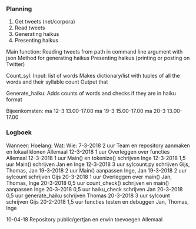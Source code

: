 

### Planning ###

1. Get tweets (net/corpora)
2. Read tweets 
3. Generating haikus 
4. Presenting haikus

Main function:
    Reading tweets from path in command line argument with json
    Method for generating haikus
    Presenting haikus (printing or posting on Twitter) 

Count_syl:
    Input: list of words
    Makes dictionary/list with tuples of all the words and their syllable count
    Output that

Generate_haiku:
    Adds counts of words and checks if they are in haiku format

Bijeenkomsten:
ma 12-3 13.00-17.00
ma 19-3 15.00-17.00
ma 20-3 13.00-17.00



### Logboek ###
Wanneer:    Hoelang:    Wat:                                                    Wie:
7-3-2018    2 uur       Team en repository aanmaken en lokaal klonen            Allemaal
12-3-2018   1 uur       Overleggen over functies                                Allemaal
12-3-2018   1 uur       Main() en tokenize() schrijven                          Inge
12-3-2018   1,5 uur     Main() schrijven                                        Jan en Inge
12-3-2018   3 uur       sylcount.py schrijven                                   Gijs, Thomas, Jan
19-3-2018   2 uur       Main() aanpassen                                        Inge, Jan
19-3-2018   2 uur       sylcount schrijven                                      Gijs
20-3-2018   1 uur       Overleggen over main()                                  Jan, Thomas, Inge
20-3-2018   0,5 uur     count_check() schrijven en main() aanpassen             Inge
20-3-2018   0,5 uur     haiku_check schrijven                                   Jan
20-3-2018   0,5 uur     generate_haiku schrijven                                Thomas
20-3-2018   3 uur       sylcount schrijven                                      Gijs
20-2-2018   1,5 uur     functies testen en debuggen                             Jan, Thomas, Inge
 












10-04-18                 Repository public/gertjan en erwin toevoegen           Allemaal
